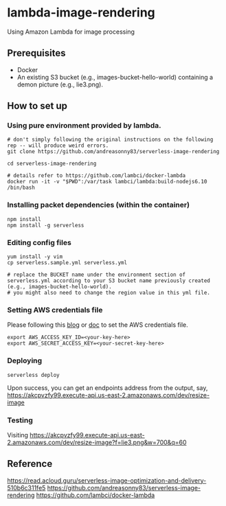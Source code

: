 # lambda-image-rendering
Using Amazon Lambda for image processing

## Prerequisites
* Docker
* An existing S3 bucket (e.g., images-bucket-hello-world) containing a demon picture (e.g., lie3.png). 

## How to set up
### Using pure environment provided by lambda. 
```
# don't simply following the original instructions on the following rep -- will produce weird errors. 
git clone https://github.com/andreasonny83/serverless-image-rendering

cd serverless-image-rendering

# details refer to https://github.com/lambci/docker-lambda
docker run -it -v "$PWD":/var/task lambci/lambda:build-nodejs6.10 /bin/bash
```

### Installing packet dependencies (within the container)
```
npm install
npm install -g serverless
```

### Editing config files
```
yum install -y vim
cp serverless.sample.yml serverless.yml

# replace the BUCKET name under the environment section of serverless.yml according to your S3 bucket name previously created (e.g., images-bucket-hello-world).
# you might also need to change the region value in this yml file. 
```

### Setting AWS credentials file
Please following this [blog](https://read.acloud.guru/serverless-image-optimization-and-delivery-510b6c311fe5) or [doc](https://serverless.com/framework/docs/providers/aws/guide/credentials/) to set the AWS credentials file. 
```
export AWS_ACCESS_KEY_ID=<your-key-here>
export AWS_SECRET_ACCESS_KEY=<your-secret-key-here>
```

### Deploying
```
serverless deploy
```
Upon success, you can get an endpoints address from the output, say, https://akcpvzfy99.execute-api.us-east-2.amazonaws.com/dev/resize-image

### Testing
Visiting https://akcpvzfy99.execute-api.us-east-2.amazonaws.com/dev/resize-image?f=lie3.png&w=700&q=60

## Reference
https://read.acloud.guru/serverless-image-optimization-and-delivery-510b6c311fe5
https://github.com/andreasonny83/serverless-image-rendering
https://github.com/lambci/docker-lambda

